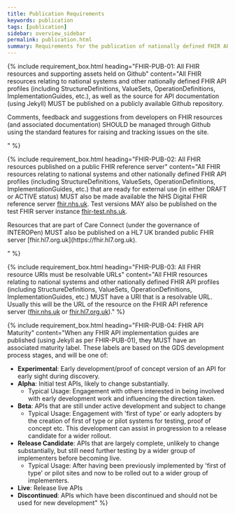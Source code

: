 ```yaml
---
title: Publication Requirements
keywords: publication
tags: [publication]
sidebar: overview_sidebar
permalink: publication.html
summary: Requirements for the publication of nationally defined FHIR API definitions
---
```


{% include requirement_box.html
	heading="FHIR-PUB-01: All FHIR resources and supporting assets held on Github"
	content="All FHIR resources relating to national systems and other nationally defined FHIR API profiles (including StructureDefinitions, ValueSets, OperationDefinitions, ImplementationGuides, etc.), as well as the source for API documentation (using Jekyll) MUST be published on a publicly available Github repository.
<p>Comments, feedback and suggestions from developers on FHIR resources (and associated documentation) SHOULD be managed through Github using the standard features for raising and tracking issues on the site.</p>"
%}

{% include requirement_box.html
	heading="FHIR-PUB-02: All FHIR resources published on a public FHIR reference server"
	content="All FHIR resources relating to national systems and other nationally defined FHIR API profiles (including StructureDefinitions, ValueSets, OperationDefinitions, ImplementationGuides, etc.) that are ready for external use (in either DRAFT or ACTIVE status) MUST also be made available the NHS Digital FHIR reference server [fhir.nhs.uk](https://fhir.nhs.uk). Test versions MAY also be published on the test FHIR server instance [fhir-test.nhs.uk](https://fhir-test.nhs.uk).
<p>Resources that are part of Care Connect (under the governance of INTEROPen) MUST also be published on a HL7 UK branded public FHIR server [fhir.hl7.org.uk](https://fhir.hl7.org.uk).</p>"
%}

{% include requirement_box.html
	heading="FHIR-PUB-03: All FHIR resource URIs must be resolvable URLs"
	content="All FHIR resources relating to national systems and other nationally defined FHIR API profiles (including StructureDefinitions, ValueSets, OperationDefinitions, ImplementationGuides, etc.) MUST have a URI that is a resolvable URL. Usually this will be the URL of the resource on the FHIR API reference server ([fhir.nhs.uk](https://fhir.nhs.uk) or [fhir.hl7.org.uk](https://fhir.hl7.org.uk))."
%}

{% include requirement_box.html
	heading="FHIR-PUB-04: FHIR API Maturity"
	content="When any FHIR API implementation guides are published (using Jekyll as per FHIR-PUB-01), they MUST have an associated maturity label. These labels are based on the GDS development process stages, and will be one of:

 - **Experimental**: Early development/proof of concept version of an API for early sight during discovery.
 - **Alpha**: Initial test APIs, likely to change substantially.
	- Typical Usage: Engagement with others interested in being involved with early development work and influencing the direction taken.
 - **Beta**: APIs that are still under active development and subject to change
	- Typical Usage: Engagement with 'first of type' or early adopters by the creation of first of type or pilot systems for testing, proof of concept etc. This development can assist in progression to a release candidate for a wider rollout.
 - **Release Candidate**: APIs that are largely complete, unlikely to change substantially, but still need further testing by a wider group of implementers before becoming live.
	- Typical Usage: After having been previously implemented by 'first of type' or pilot sites and now to be rolled out to a wider group of implementers.
 - **Live**: Release live APIs
 - **Discontinued**: APIs which have been discontinued and should not be used for new development"
%}

